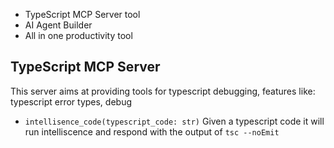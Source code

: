 - TypeScript MCP Server tool
- AI Agent Builder
- All in one productivity tool

## TypeScript MCP Server

This server aims at providing tools for typescript debugging, features like: typescript error types, debug 

- `intellisence_code(typescript_code: str)` Given a typescript code it will run intelliscence and respond with the output of `tsc --noEmit`